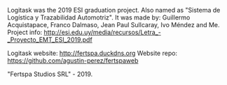 Logitask was the 2019 ESI graduation project. Also named as "Sistema de Logística y Trazabilidad Automotriz".
It was made by: Guillermo Acquistapace, Franco Dalmaso, Jean Paul Sullcaray, Ivo Méndez and Me.
Project info: http://esi.edu.uy/media/recursos/Letra_-_Proyecto_EMT_ESI_2019.pdf

Logitask website: http://fertspa.duckdns.org
Website repo: https://github.com/agustin-perez/fertspaweb

"Fertspa Studios SRL" - 2019.
